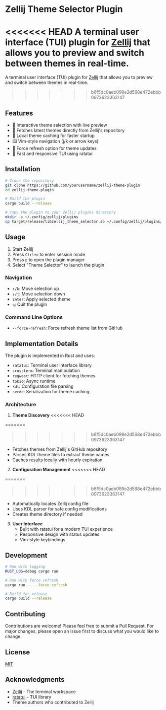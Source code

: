 # Zellij Theme Selector Plugin

<<<<<<< HEAD
A terminal user interface (TUI) plugin for [Zellij](https://github.com/zellij-org/zellij) that allows you to preview and switch between themes in real-time.
=======
A terminal user interface (TUI) plugin for [Zellij](https://github.com/zellij-org/zellij) that allows you to preview and switch between themes in real-time. 
>>>>>>> b6f5dc0aeb099e2d568e472ebbb0973623363147

## Features

- 🎨 Interactive theme selection with live preview
- 📡 Fetches latest themes directly from Zellij's repository
- 💾 Local theme caching for faster startup
- ⌨️ Vim-style navigation (j/k or arrow keys)
- 🔄 Force refresh option for theme updates
- 🏃 Fast and responsive TUI using ratatui

## Installation

```bash
# Clone the repository
git clone https://github.com/yourusername/zellij-theme-plugin
cd zellij-theme-plugin

# Build the plugin
cargo build --release

# Copy the plugin to your Zellij plugins directory
mkdir -p ~/.config/zellij/plugins
cp target/release/libzellij_theme_selector.so ~/.config/zellij/plugins/
```

## Usage

1. Start Zellij
2. Press `Ctrl+o` to enter session mode
3. Press `p` to open the plugin manager
4. Select "Theme Selector" to launch the plugin

### Navigation

- `↑/k`: Move selection up
- `↓/j`: Move selection down
- `Enter`: Apply selected theme
- `q`: Quit the plugin

### Command Line Options

- `--force-refresh`: Force refresh theme list from GitHub

## Implementation Details

The plugin is implemented in Rust and uses:

- `ratatui`: Terminal user interface library
- `crossterm`: Terminal manipulation
- `reqwest`: HTTP client for fetching themes
- `tokio`: Async runtime
- `kdl`: Configuration file parsing
- `serde`: Serialization for theme caching

### Architecture

1. **Theme Discovery**
<<<<<<< HEAD

=======
>>>>>>> b6f5dc0aeb099e2d568e472ebbb0973623363147
   - Fetches themes from Zellij's GitHub repository
   - Parses KDL theme files to extract theme names
   - Caches results locally with hourly expiration

2. **Configuration Management**
<<<<<<< HEAD

=======
>>>>>>> b6f5dc0aeb099e2d568e472ebbb0973623363147
   - Automatically locates Zellij config file
   - Uses KDL parser for safe config modifications
   - Creates theme directory if needed

3. **User Interface**
   - Built with ratatui for a modern TUI experience
   - Responsive design with status updates
   - Vim-style keybindings

## Development

```bash
# Run with logging
RUST_LOG=debug cargo run

# Run with force refresh
cargo run -- --force-refresh

# Build for release
cargo build --release
```

## Contributing

Contributions are welcome! Please feel free to submit a Pull Request. For major changes, please open an issue first to discuss what you would like to change.

## License

[MIT](LICENSE)

## Acknowledgments

- [Zellij](https://github.com/zellij-org/zellij) - The terminal workspace
- [ratatui](https://github.com/ratatui-org/ratatui) - TUI library
- Theme authors who contributed to Zellij
